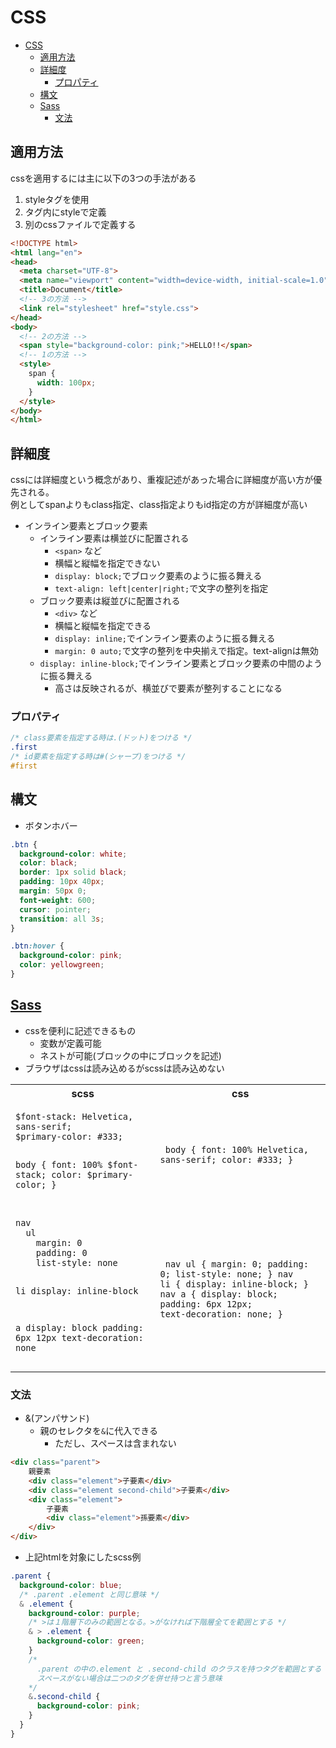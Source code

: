 # CSS

- [CSS](#css)
  - [適用方法](#適用方法)
  - [詳細度](#詳細度)
    - [プロパティ](#プロパティ)
  - [構文](#構文)
  - [Sass](#sass)
    - [文法](#文法)

## 適用方法

cssを適用するには主に以下の3つの手法がある

1. styleタグを使用
1. タグ内にstyleで定義
1. 別のcssファイルで定義する

```html
<!DOCTYPE html>
<html lang="en">
<head>
  <meta charset="UTF-8">
  <meta name="viewport" content="width=device-width, initial-scale=1.0">
  <title>Document</title>
  <!-- 3の方法 -->
  <link rel="stylesheet" href="style.css">
</head>
<body>
  <!-- 2の方法 -->
  <span style="background-color: pink;">HELLO!!</span>
  <!-- 1の方法 -->
  <style>
    span {
      width: 100px;
    }
  </style>
</body>
</html>

```

## 詳細度

cssには詳細度という概念があり、重複記述があった場合に詳細度が高い方が優先される。  
例としてspanよりもclass指定、class指定よりもid指定の方が詳細度が高い

- インライン要素とブロック要素
  - インライン要素は横並びに配置される
    - `<span>` など
    - 横幅と縦幅を指定できない
    - `display: block;`でブロック要素のように振る舞える
    - `text-align: left|center|right;`で文字の整列を指定
  - ブロック要素は縦並びに配置される
    - `<div>` など
    - 横幅と縦幅を指定できる
    - `display: inline;`でインライン要素のように振る舞える
    - `margin: 0 auto;`で文字の整列を中央揃えで指定。text-alignは無効
  - `display: inline-block;`でインライン要素とブロック要素の中間のように振る舞える
    - 高さは反映されるが、横並びで要素が整列することになる

### プロパティ

```css
/* class要素を指定する時は.(ドット)をつける */
.first
/* id要素を指定する時は#(シャープ)をつける */
#first
```

## 構文

- ボタンホバー

```css
.btn {
  background-color: white;
  color: black;
  border: 1px solid black;
  padding: 10px 40px;
  margin: 50px 0;
  font-weight: 600;
  cursor: pointer;
  transition: all 3s;
}

.btn:hover {
  background-color: pink;
  color: yellowgreen;
}
```

## [Sass](https://sass-lang.com/)

- cssを便利に記述できるもの
  - 変数が定義可能
  - ネストが可能(ブロックの中にブロックを記述)
- ブラウザはcssは読み込めるがscssは読み込めない

<table>
  <tr>
    <th>scss</th>
    <th>css</th>
  </tr>
  <tr>
    <td><code><pre>
$font-stack: Helvetica, sans-serif;
$primary-color: #333;

body {
  font: 100% $font-stack;
  color: $primary-color;
}</code></td>
    <td><code><pre>
  body {
    font: 100% Helvetica, sans-serif;
    color: #333;
  }
</code></td>
  </tr>
  <tr>
    <td><code><pre>
nav
  ul
    margin: 0
    padding: 0
    list-style: none

  li
    display: inline-block

  a
    display: block
    padding: 6px 12px
    text-decoration: none
      </code></td>
    <td><code><pre>
nav ul {
  margin: 0;
  padding: 0;
  list-style: none;
}
nav li {
  display: inline-block;
}
nav a {
  display: block;
  padding: 6px 12px;
  text-decoration: none;
}
</code></td>
  </tr>
</table>

### 文法

- &(アンパサンド)
  - 親のセレクタを`&`に代入できる
    - ただし、スペースは含まれない

```html
<div class="parent">
    親要素
    <div class="element">子要素</div>
    <div class="element second-child">子要素</div>
    <div class="element">
        子要素
        <div class="element">孫要素</div>
    </div>
</div>
```

- 上記htmlを対象にしたscss例

```scss
.parent {
  background-color: blue;
  /* .parent .element と同じ意味 */
  & .element {
    background-color: purple;
    /* >は１階層下のみの範囲となる。>がなければ下階層全てを範囲とする */
    & > .element {
      background-color: green;
    }
    /*
      .parent の中の.element と .second-child のクラスを持つタグを範囲とする
      スペースがない場合は二つのタグを併せ持つと言う意味
    */
    &.second-child {
      background-color: pink;
    }
  }
}
```
